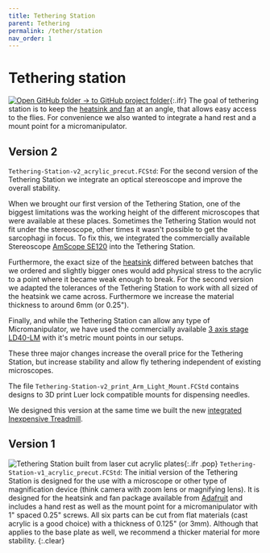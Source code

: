 ```yaml
---
title: Tethering Station
parent: Tethering
permalink: /tether/station
nav_order: 1
---
```



# Tethering station

[![Open GitHub folder]({{site.baseurl}}/assets/img/GitHub-Mark-32px.png) → to GitHub project folder](https://github.com/reiserlab/Component-Designs/tree/main/Tethering/Tethering-Station){:.ifr}
The goal of tethering station is to keep the [heatsink and fan](https://www.adafruit.com/product/1335) at an angle, that allows easy access to the flies. For convenience we also wanted to integrate a hand rest and a mount point for a micromanipulator.

## Version 2

`Tethering-Station-v2_acrylic_precut.FCStd`: For the second version of the Tethering Station we integrate an optical stereoscope and improve the overall stability.

When we brought our first version of the Tethering Station, one of the biggest limitations was the working height of the different microscopes that were available at these places. Sometimes the Tethering Station would not fit under the stereoscope, other times it wasn't possible to get the sarcophagi in focus. To fix this, we integrated the commercially available Stereoscope [AmScope SE120](https://a.co/d/aBIOmef) into the Tethering Station.

Furthermore, the exact size of the [heatsink](https://www.adafruit.com/product/1335) differed between batches that we ordered and slightly bigger ones would add physical stress to the acrylic to a point where it became weak enough to break. For the second version we adapted the tolerances of the Tethering Station to work with all sized of the heatsink we came across. Furthermore we increase the material thickness to around 6mm (or 0.25").

Finally, and while the Tethering Station can allow any type of Micromanipulator, we have used the commercially available [3 axis stage LD40-LM](https://a.co/d/fMeQiEK) with it's metric mount points in our setups.

These three major changes increase the overall price for the Tethering Station, but increase stability and allow fly tethering independent of existing microscopes.

The file `Tethering-Station-v2_print_Arm_Light_Mount.FCStd` contains designs to 3D print Luer lock compatible mounts for dispensing needles.

We designed this version at the same time we built the new [integrated Inexpensive Treadmill]({{site.baseurl}}/walking/inexpensive-treadmill).

## Version 1

![Tethering Station built from laser cut acrylic plates]({{site.baseurl}}/assets/img/Tethering/Tethering-Station/Tethering-Station-v1_acrylic_precut.png){:.ifr .pop}
`Tethering-Station-v1_acrylic_precut.FCStd`: The initial version of the Tethering Station is designed for the use with a microscope or other type of magnification device (think camera with zoom lens or magnifying lens). It is designed for the heatsink and fan package available from [Adafruit](https://www.adafruit.com/product/1335) and includes a hand rest as well as the mount point for a micromanipulator with 1" spaced 0.25" screws. All six parts can be cut from flat materials (cast acrylic is a good choice) with a thickness of 0.125" (or 3mm). Although that applies to the base plate as well, we recommend a thicker material for more stability.
{:.clear}
